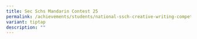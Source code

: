 ```yaml
---
title: Sec Schs Mandarin Contest 25
permalink: /achievements/students/national-ssch-creative-writing-competition-national-zh-read-contest-25/
variant: tiptap
description: ""
---
```

